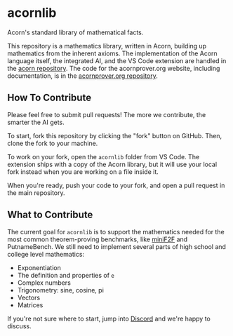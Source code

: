 # acornlib

Acorn's standard library of mathematical facts.

This repository is a mathematics library, written in Acorn, building up mathematics from the
inherent axioms. The implementation of the Acorn language itself, the integrated AI, and the VS Code extension
are handled in the [acorn repository](https://github.com/acornprover/acorn).
The code for the acornprover.org website,
including documentation, is in the [acornprover.org repository](https://github.com/acornprover/acornprover.org).

## How To Contribute

Please feel free to submit pull requests! The more we contribute, the smarter the AI gets.

To start, fork this repository by clicking the "fork" button on GitHub. Then, clone the fork to your machine.

To work on your fork, open the `acornlib` folder from VS Code. The extension ships with a copy of the Acorn library, but it will use your local fork instead when you are working on a file inside it.

When you're ready, push your code to your fork, and open a pull request in the main repository.

## What to Contribute

The current goal for `acornlib` is to support the mathematics needed for the most common theorem-proving benchmarks, like [miniF2F](https://github.com/facebookresearch/miniF2F/blob/main/lean/src/test.lean) and PutnameBench. We still need to implement several parts of high school and college level mathematics:

- Exponentiation
- The definition and properties of `e`
- Complex numbers
- Trigonometry: sine, cosine, pi
- Vectors
- Matrices

If you're not sure where to start, jump into [Discord](https://discord.gg/RqXxaye4MC) and we're happy to discuss.
